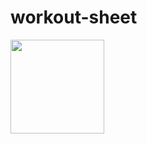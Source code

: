 # workout-sheet

<img src="https://user-images.githubusercontent.com/49209628/170591283-db3ad222-afd2-4a97-b1cb-38cbd4d7499f.gif" width="150px" />
